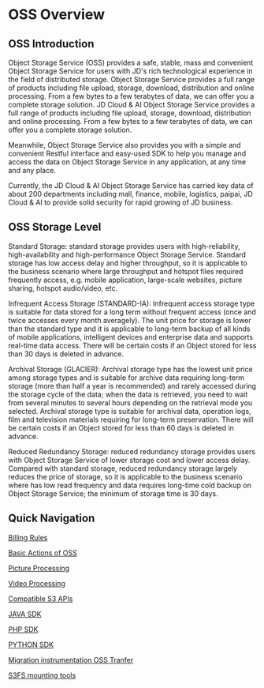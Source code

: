 # OSS Overview

## OSS Introduction

Object Storage Service (OSS) provides a safe, stable, mass and convenient Object Storage Service for users with JD's rich technological experience in the field of distributed storage. Object Storage Service provides a full range of products including file upload, storage, download, distribution and online processing. From a few bytes to a few terabytes of data, we can offer you a complete storage solution.
JD Cloud & AI Object Storage Service provides a full range of products including file upload, storage, download, distribution and online processing. From a few bytes to a few terabytes of data, we can offer you a complete storage solution.

Meanwhile, Object Storage Service also provides you with a simple and convenient Restful interface and easy-used SDK to help you manage and access the data on Object Storage Service in any application, at any time and any place.

Currently, the JD Cloud & AI Object Storage Service has carried key data of about 200 departments including mall, finance, mobile, logistics, paipai, JD Cloud & AI to provide solid security for rapid growing of JD business.

## OSS Storage Level

Standard Storage: standard storage provides users with high-reliability, high-availability and high-performance Object Storage Service. Standard storage has low access delay and higher throughput, so it is applicable to the business scenario where large throughput and hotspot files required frequently access, e.g. mobile application, large-scale websites, picture sharing, hotspot audio/video, etc.

Infrequent Access Storage (STANDARD-IA): Infrequent access storage type is suitable for data stored for a long term without frequent access (once and twice accesses every month averagely). The unit price for storage is lower than the standard type and it is applicable to long-term backup of all kinds of mobile applications, intelligent devices and enterprise data and supports real-time data access. There will be certain costs if an Object stored for less than 30 days is deleted in advance.

Archival Storage (GLACIER): Archival storage type has the lowest unit price among storage types and is suitable for archive data requiring long-term storage (more than half a year is recommended) and rarely accessed during the storage cycle of the data; when the data is retrieved, you need to wait from several minutes to several hours depending on the retrieval mode you selected. Archival storage type is suitable for archival data, operation logs, film and television materials requiring for long-term preservation. There will be certain costs if an Object stored for less than 60 days is deleted in advance.

Reduced Redundancy Storage: reduced redundancy storage provides users with Object Storage Service of lower storage cost and lower access delay. Compared with standard storage, reduced redundancy storage largely reduces the price of storage, so it is applicable to the business scenario where has low read frequency and data requires long-time cold backup on Object Storage Service; the minimum of storage time is 30 days.

## Quick Navigation

[Billing Rules](../Pricing/Billing-Rules.md) 

[Basic Actions of OSS](../Operation-Guide/Sign-Up-Service-2.md)

[Picture Processing](../Operation-Guide/Image-Service-Guide/Introduction-1.md)

[Video Processing](../Operation-Guide/Video-Service-Guide/Video-Service-Guide-Overview.md)

[Compatible S3 APIs](../API-Reference-S3-Compatible/Introduction-2.md)

[JAVA SDK](https://docs.jdcloud.com/en/object-storage-service/installation-s3)

[PHP SDK](../API-Reference-S3-Compatible/Compatibility-Tools/SDK-PHP.md)

[PYTHON SDK](../API-Reference-S3-Compatible/Compatibility-Tools/SDK-Python.md)

[Migration instrumentation OSS Tranfer](../Best-Practices/Data-Migration-Tool.md)

[S3FS mounting tools](../Best-Practices/S3fs.md)
